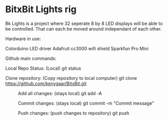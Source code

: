 BitxBit Lights rig
========

Bk Lights is a project where 32 seperate 8 by 8 LED displays will be able to be controlled. That 
can each be moved around independant of each other.

Hardware in use:

Colorduino LED driver
Adafruit cc3000 wifi shield
Sparkfun Pro Mini

Github main commands:

Local Repo Status: (Local)
	git status

Clone repository: (Copy repository to local computer)
	git clone https://github.com/kenygaar/BitxBit.git <dir name to copy to>

Add all changes: (stays local)
	git add -A

Commit changes: (stays local)
	git commit -m "Commit message"

Push changes: (push changes to repository)
	git push

